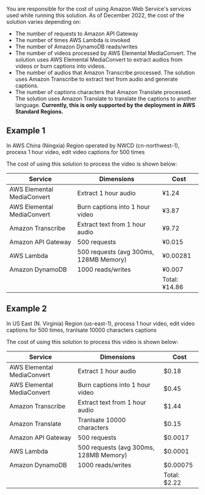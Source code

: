 You are responsible for the cost of using Amazon Web Service's services used while running this solution. As of December 2022, the cost of the solution varies depending on:

- The number of requests to Amazon API Gateway
- The number of times AWS Lambda is invoked
- The number of Amazon DynamoDB reads/writes 
- The number of videos processed by AWS Elemental MediaConvert. The solution uses AWS Elemental MediaConvert to extract audios from videos or burn captions into videos.
- The number of audios that Amazon Transcribe processed. The solution uses Amazon Transcribe to extract text from audio and generate captions.
- The number of captions characters that Amazon Translate processed. The solution uses Amazon Translate to translate the captions to another language. **Currently, this is only supported by the deployment in AWS Standard Regions.**

## Example 1

In AWS China (Ningxia) Region operated by NWCD (cn-northwest-1), process 1 hour video, edit video captions for 500 times

The cost of using this solution to process the video is shown below:

| Service | Dimensions | Cost |
|---|---|---|
| AWS Elemental MediaConvert | Extract 1 hour audio | ¥1.24 |
| AWS Elemental MediaConvert | Burn captions into 1 hour video | ¥3.87 |
| Amazon Transcribe | Extract text from 1 hour audio | ¥9.72 |
| Amazon API Gateway | 500 requests | ¥0.015 |
| AWS Lambda | 500 requests (avg 300ms, 128MB Memory) | ¥0.00281 |
| Amazon DynamoDB | 1000 reads/writes | ¥0.007 |
|  |  | Total: ¥14.86 |

## Example 2

In US East (N. Virginia) Region (us-east-1), process 1 hour video, edit video captions for 500 times, tranlsate 10000 characters captions

The cost of using this solution to process this video is shown below:

| Service | Dimensions | Cost |
|---|---|---|
| AWS Elemental MediaConvert | Extract 1 hour audio | $0.18     |
| AWS Elemental MediaConvert | Burn captions into 1 hour video | $0.45     |
| Amazon Transcribe | Extract text from 1 hour audio | $1.44 |
| Amazon Translate | Tranlsate 10000 characters | $0.15 |
| Amazon API Gateway | 500 requests | $0.0017 |
| AWS Lambda | 500 requests (avg 300ms, 128MB Memory) | $0.0001 |
| Amazon DynamoDB | 1000 reads/writes | $0.00075 |
|  |  | Total: $2.22 |
